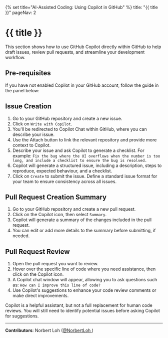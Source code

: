 {% set title="AI-Assisted Coding: Using Copilot in GitHub" %}
<frontmatter>
  title: "{{ title }}"
  pageNav: 2
</frontmatter>

<include src="../common/common-fragments.md#wip-warning" />

# {{ title }}

This section shows how to use GitHub Copilot directly within GitHub to help draft issues, review pull requests, and streamline your development workflow.

<div id="prereq">

## Pre-requisites

If you have not enabled Copilot in your GitHub account, follow the guide in the panel below:

<panel type="info" header="**Signing Up for GitHub Copilot**" popup-url="copilotSignup.html" peek>

<include src="copilotSignup.md#body" />
</panel>
<p/>
</div>


## Issue Creation

1. Go to your GitHub repository and create a new issue.
1. Click on `Write with Copilot`.<br>
   <pic src="images/githubCopilot/writeWithCopilot.png" width="400" />
1. You'll be redirected to Copilot Chat within GitHub, where you can describe your issue.
1. Use the Attach button to link the relevant repository and provide more context to Copilot.
1. Describe your issue and ask Copilot to generate a checklist. For example: `Fix the bug where the UI overflows when the number is too long, and include a checklist to ensure the bug is resolved.`<br>
   <pic src="images/githubCopilot/issueChat.png" width="400" />
1. Copilot will generate a structured issue, including a description, steps to reproduce, expected behaviour, and a checklist.<br>
   <pic src="images/githubCopilot/generatedIssue.png" width="400" />
1. Click on `Create` to submit the issue.
   <box type="tip" seamless>
   Define a standard issue format for your team to ensure consistency across all issues.
   </box>

## Pull Request Creation Summary

1. Go to your GitHub repository and create a new pull request.
1. Click on the Copilot icon, then select `Summary`.<br>
   <pic src="images/githubCopilot/prSummary.png" width="400" />
1. Copilot will generate a summary of the changes included in the pull request.
1. You can edit or add more details to the summary before submitting, if needed.

## Pull Request Review

1. Open the pull request you want to review.
1. Hover over the specific line of code where you need assistance, then click on the Copilot icon.<br>
   <pic src="images/githubCopilot/prReview.png" width="600" />
1. A Copilot chat window will appear, allowing you to ask questions such as: `How can I improve this line of code?`
1. Use Copilot's suggestions to enhance your code review comments or make direct improvements.

<box type="tip" seamless>

Copilot is a helpful assistant, but not a full replacement for human code reviews. You will still need to identify potential issues before asking Copilot for suggestions.
</box>


---

**Contributors**: Norbert Loh ([@NorbertLoh ](https://github.com/NorbertLoh ))
